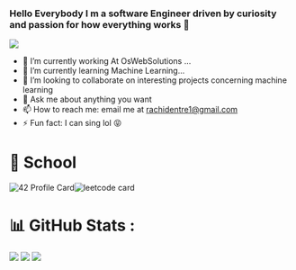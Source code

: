 ### Hello Everybody I m a software Engineer driven by curiosity and passion for how everything works 👋
<p align="left">
  <a href="https://skillicons.dev">
    <img src="https://skillicons.dev/icons?i=git,next,react,vue,flutter,angular,javascript,ts,figma,python,flask,django,ansible,azure,docker,c,cpp,nginx,linux,mysql,mongodb,postgres,nodejs" />
  </a>
</p>

- 🔭 I’m currently working At OsWebSolutions ...
- 🌱 I’m currently learning Machine Learning...
- 👯 I’m looking to collaborate on interesting projects concerning machine learning
- 💬 Ask me about anything you want
- 📫 How to reach me: email me at rachidentre1@gmail.com 
- ⚡ Fun fact: I can sing lol 😝

# 🏫 School

![42 Profile Card](https://badge.mediaplus.ma/greenbinary/rezzahra)![leetcode card](https://stats-cards-4b1n8mmbp-hxx2.vercel.app/api/leetcode/?username=rachid2pc1)


 # 📊 GitHub Stats :
![](https://github-readme-stats.vercel.app/api?username=reroreo1&theme=dark&hide_border=true&include_all_commits=true&count_private=true)
![](https://github-readme-streak-stats.herokuapp.com/?user=reroreo1&theme=dark&hide_border=true)
![](https://komarev.com/ghpvc/?username=reroreo1&label=Visitors+Count&color=brightgreen)

<!--
**reroreo1/reroreo1** is a ✨ _special_ ✨ repository because its `README.md` (this file) appears on your GitHub profile.

